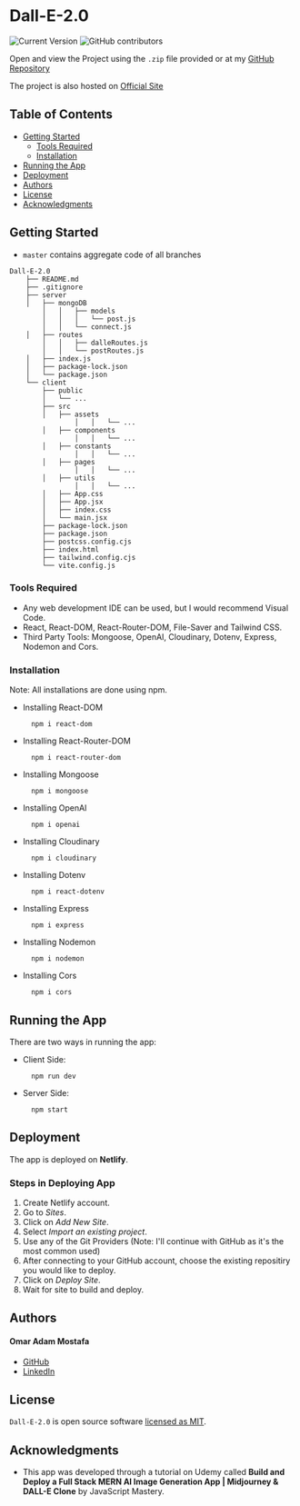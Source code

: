 # Dall-E-2.0

![Current Version](https://img.shields.io/badge/version-v0.1-blue)
![GitHub contributors](https://img.shields.io/github/contributors/madhur-taneja/README-Template)

Open and view the Project using the `.zip` file provided or at my [GitHub Repository]

The project is also hosted on [Official Site]

## Table of Contents
- [Getting Started](#getting-started)
	- [Tools Required](#tools-required)
	- [Installation](#installation)
- [Running the App](#running-the-app)
- [Deployment](#deployment)
- [Authors](#authors)
- [License](#license)
- [Acknowledgments](#acknowledgments)

## Getting Started

* `master` contains aggregate code of all branches

```
Dall-E-2.0
	├── README.md
	├── .gitignore
	├── server
	│   ├── mongoDB
        │   │	├── models
        │   │   │	└── post.js
        │   │	└── connect.js        
	│   ├── routes
        │   │	├── dalleRoutes.js
        │   │	└── postRoutes.js        
	│   ├── index.js
	│   ├── package-lock.json
	│   └── package.json
	└── client
		├── public
		│	└── ...
		├── src
		│	├── assets
              	│	│	└── ... 
		│	├── components
              	│	│	└── ...     
 		│	├── constants
              	│	│	└── ...    
 		│	├── pages
               	│	│	└── ...   
 		│	├── utils
               	│	│	└── ...   
		│	├── App.css
 		│	├── App.jsx
 		│	├── index.css
		│	└── main.jsx
		├── package-lock.json
		├── package.json
		├── postcss.config.cjs
		├── index.html
		├── tailwind.config.cjs
		└── vite.config.js
```

### Tools Required

* Any web development IDE can be used, but I would recommend Visual Code.
* React, React-DOM, React-Router-DOM, File-Saver and  Tailwind CSS.
* Third Party Tools: Mongoose, OpenAI, Cloudinary, Dotenv, Express, Nodemon and Cors.


### Installation

Note: All installations are done using npm.

* Installing React-DOM
  ```
    npm i react-dom
  ```

* Installing React-Router-DOM
  ```
    npm i react-router-dom
  ```

* Installing Mongoose
  ```
	npm i mongoose
  ```

* Installing OpenAI
  ```
	npm i openai
  ```

* Installing Cloudinary
  ```
	npm i cloudinary
  ```

* Installing Dotenv
  ```
	npm i react-dotenv
  ```

* Installing Express
  ```
	npm i express
  ```

* Installing Nodemon
  ```
	npm i nodemon
  ```
  
* Installing Cors
  ```
	npm i cors
  ```
  

## Running the App
There are two ways in running the app:

* Client Side:
  ```
    npm run dev
  ```

* Server Side:
  ```
    npm start
  ```

## Deployment

The app is deployed on **Netlify**.

### Steps in Deploying App

1. Create Netlify account.
2. Go to *Sites*.
3. Click on *Add New Site*.
4. Select *Import an existing project*.
5. Use any of the Git Providers (Note: I'll continue with GitHub as it's the most common used)
6. After connecting to your GitHub account, choose the existing repositiry you would like to deploy.
7. Click on *Deploy Site*.
8. Wait for site to build and deploy.

## Authors

#### Omar Adam Mostafa
* [GitHub]
* [LinkedIn]

## License

`Dall-E-2.0` is open source software [licensed as MIT][license].

## Acknowledgments

* This app was developed through a tutorial on Udemy called **Build and Deploy a Full Stack MERN AI Image Generation App | Midjourney & DALL-E Clone** by JavaScript Mastery.

[//]: # (HyperLinks)

[GitHub Repository]: https://github.com/OmarAdamMostafa/Dall-E-2.0
[Official Site]: https://dalle-v2-omar-adam.netlify.app/

[GitHub]: https://github.com/OmarAdamMostafa
[LinkedIn]: https://www.linkedin.com/in/omar-adam-mostafa-a445a3259/

[license]: https://github.com/OmarAdamMostafa/Dall-E-2.0/blob/main/license
